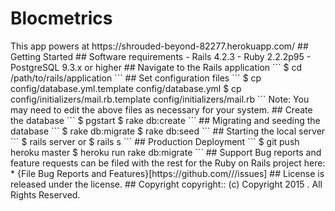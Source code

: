 # Blocmetrics
<Project Description>
This app powers <Project Name> at https://shrouded-beyond-82277.herokuapp.com/
## Getting Started
## Software requirements
- Rails 4.2.3
- Ruby 2.2.2p95
- PostgreSQL 9.3.x or higher
## Navigate to the Rails application
```
$ cd /path/to/rails/application
```
## Set configuration files
```
$ cp config/database.yml.template config/database.yml
$ cp config/initializers/mail.rb.template config/initializers/mail.rb
```
Note:  You may need to edit the above files as necessary for your system.
## Create the database
 ```
 $ pgstart
 $ rake db:create
 ```
## Migrating and seeding the database
```
$ rake db:migrate
$ rake db:seed
```
## Starting the local server
```
$ rails server
   or
$ rails s
```
## Production Deployment
  ```
  $ git push heroku master
  $ heroku run rake db:migrate
  ```
## Support
Bug reports and feature requests can be filed with the rest for the Ruby on Rails project here:
* {File Bug Reports and Features}[https://github.com/<user-name>/<project-repo>/issues]
## License
<Project Name> is released under the <LICENSE-NAME> license.
## Copyright
copyright:: (c) Copyright 2015 <Project Name>. All Rights Reserved.